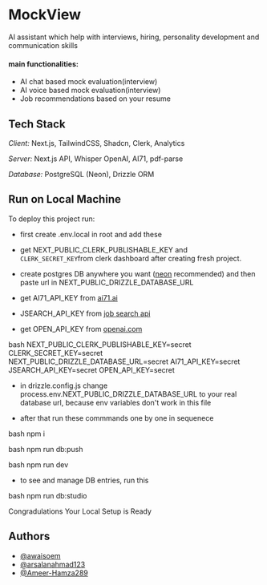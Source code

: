 # MockView

AI assistant which help with interviews, hiring, personality development and communication skills

#### main functionalities:
- AI chat based mock evaluation(interview) 
- AI voice based mock evaluation(interview) 
- Job recommendations based on your resume 
## Tech Stack

*Client:* Next.js, TailwindCSS, Shadcn, Clerk, Analytics

*Server:* Next.js API, Whisper OpenAI, AI71, pdf-parse

*Database:* PostgreSQL (Neon), Drizzle ORM


## Run on Local Machine

To deploy this project run:

- first create .env.local in root and add these

- get NEXT_PUBLIC_CLERK_PUBLISHABLE_KEY and `CLERK_SECRET_KEY`from clerk dashboard after creating fresh project.

- create postgres DB anywhere you want ([neon](https://github.com/neondatabase/neon) recommended) and then paste url in NEXT_PUBLIC_DRIZZLE_DATABASE_URL

- get AI71_API_KEY from [ai71.ai](https://ai71.ai/)

- JSEARCH_API_KEY from [job search api](https://rapidapi.com/letscrape-6bRBa3QguO5/api/jsearch)

- get OPEN_API_KEY from [openai.com](https://openai.com/)

bash
    NEXT_PUBLIC_CLERK_PUBLISHABLE_KEY=secret
    CLERK_SECRET_KEY=secret
    NEXT_PUBLIC_DRIZZLE_DATABASE_URL=secret
    AI71_API_KEY=secret
    JSEARCH_API_KEY=secret
    OPEN_API_KEY=secret


- in drizzle.config.js change process.env.NEXT_PUBLIC_DRIZZLE_DATABASE_URL to your real database url, because env variables don't work in this file  

- after that run these commmands one by one in sequenece

bash
  npm i

bash
  npm run db:push

bash
  npm run dev

- to see and manage DB entries, run this

bash
  npm run db:studio


Congradulations Your Local Setup is Ready

## Authors

- [@awaisoem](https://www.github.com/awaisoem)
- [@arsalanahmad123](https://www.github.com/arsalanahmad123)
- [@Ameer-Hamza289](https://www.github.com/Ameer-Hamza289)

